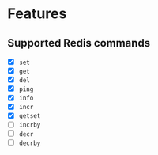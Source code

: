 # Features

## Supported Redis commands

- [x] `set`
- [x] `get`
- [x] `del`
- [x] `ping`
- [x] `info`
- [x] `incr`
- [x] `getset`
- [ ] `incrby`
- [ ] `decr`
- [ ] `decrby`
